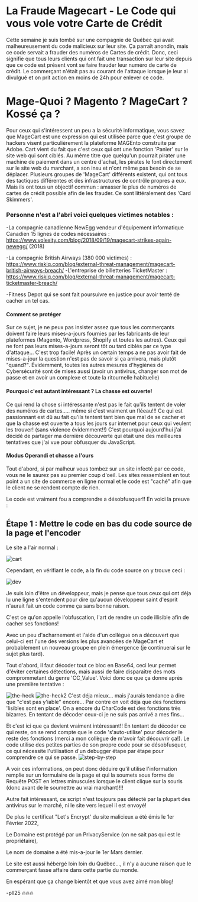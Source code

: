 # La Fraude Magecart - Le Code qui vous vole votre Carte de Crédit

Cette semaine je suis tombé sur une compagnie de Québec qui avait malheureusement du code malicieux sur leur site.
Ça parraît anondin, mais ce code servait a frauder des numéros de Cartes de crédit. Donc, ceci signifie que tous leurs clients qui ont fait une transaction sur leur site depuis que ce code est présent vont se faire frauder leur numéro de carte de crédit.
Le commerçant n'était pas au courant de l'attaque lorsque je leur ai divulgué et on prit action en moins de 24h pour enlever ce code.

# Mage-Quoi ? Magento ? MageCart ? Kossé ça ?
Pour ceux qui s'intéressent un peu a la sécurité informatique, vous savez que MageCart est une expression qui est utilisée parce que c'est groupe de hackers visent particulièrement la plateforme MAGEnto construite par Adobe. Cart vient du fait que c'est ceux qui ont une fonction 'Panier' sur le site web qui sont ciblés.
Au même titre que quelqu'un pourrait pirater une machine de paiement dans un centre d'achat, les pirates le font directement sur le site web du marchant, a son insu et n'ont même pas besoin de se déplacer.
Plusieurs groupes de 'MageCart' différents existent, qui ont tous des tactiques différentes et des infrastructures de contrôle propres a eux.
Mais ils ont tous un objectif commun : amasser le plus de numéros de cartes de crédit possible afin de les frauder. Ce sont littéralement des 'Card Skimmers'.
### Personne n'est a l'abri voici quelques victimes notables :
-La compagnie canadienne NewEgg vendeur d'équipement informatique Canadien 15 lignes de codes nécessaires : https://www.volexity.com/blog/2018/09/19/magecart-strikes-again-newegg/  (2018)

-La compagnie British Airways (380 000 victimes) : https://www.riskiq.com/blog/external-threat-management/magecart-british-airways-breach/ 
-L'entreprise de billetteries TicketMaster : https://www.riskiq.com/blog/external-threat-management/magecart-ticketmaster-breach/

-Fitness Depot qui se sont fait poursuivre en justice pour avoir tenté de cacher un tel cas.

#### Comment se protéger
Sur ce sujet, je ne peux pas insister assez que tous les commerçants doivent faire leurs mises-a-jours fournies par les fabricants de leur plateformes (Magento, Wordpress, Shopify et toutes les autres). Ceux qui ne font pas leurs mises-a-jours seront tôt ou tard ciblés par ce type d'attaque... C'est trop facile! Après un certain temps a ne pas avoir fait de mises-a-jour la question n'est pas de savoir si ça arrivera, mais plutôt "quand?". Évidemment, toutes les autres mesures d'hygiènes de Cybersécurité sont de mises aussi (avoir un antivirus, changer son mot de passe et en avoir un complexe et toute la ritournelle habituelle)

#### Pourquoi c'est autant intéressant ? La chasse est ouverte!
Ce qui rend la chose si intéressante n'est pas le fait qu'ils tentent de voler des numéros de cartes..... même si c'est vraiment un fléeau!!!
Ce qui est passionnant est dû au fait qu'ils tentent tant bien que mal de se cacher et que la chasse est ouverte a tous les jours sur internet pour ceux qui veulent les trouver!
(sans violence évidemment!!)
C'est pourquoi aujourd'hui j'ai décidé de partager ma dernière découverte qui était une des meilleures tentatives que j'ai vue pour obfusquer du JavaScript.

#### Modus Operandi et chasse a l'ours
Tout d'abord, si par malheur vous tombez sur un site infecté par ce code, vous ne le saurez pas au premier coup d'oeil.
Les sites ressemblent en tout point a un site de commerce en ligne normal et le code est "caché" afin que le client ne se rendent compte de rien.

Le code est vraiment fou a comprendre a désobfusquer!! En voici la preuve :

## Étape 1 : Mettre le code en bas du code source de la page et l'encoder
Le site a l'air normal :

![cart](https://user-images.githubusercontent.com/16509773/156863112-a26c5fe2-df03-4fc5-8b70-1d27606b70da.jpg)


Cependant, en vérifiant le code, a la fin du code source on y trouve ceci :

![dev](https://user-images.githubusercontent.com/16509773/156863217-242255bd-7cc8-400f-b3cf-c24d1eae9c01.jpg)

Je suis loin d'être un développeur, mais je pense que tous ceux qui ont déja lu une ligne s'entendent pour dire qu'aucun développeur saint d'esprit n'aurait fait un code comme ça sans bonne raison. 

C'est ce qu'on appelle l'obfuscation, l'art de rendre un code illisible afin de cacher ses fonctions!

Avec un peu d'acharnement et l'aide d'un collègue on a découvert que celui-ci est l'une des versions les plus avancées de MageCart et probablement un nouveau groupe en plein émergence (je continuerai sur le sujet plus tard).

Tout d'abord, il faut décoder tout ce bloc en Base64, ceci leur permet d'éviter certaines détections, mais aussi de faire disparaître des mots comprommetant du genre 'CC_Value'.
Voici donc ce que ça donne après une première tentative :

![the-heck](https://user-images.githubusercontent.com/16509773/156863430-16218217-35ba-4e7a-aa2d-8733ff040e9b.jpg)
![the-heck2](https://user-images.githubusercontent.com/16509773/156863435-392317a3-804f-4d4c-b256-2cbdaef0540e.jpg)
C'est déja mieux... mais j'aurais tendance a dire que "c'est pas y'iable" encore... Par contre on voit déja que des fonctions 'lisibles sont en place'.
On a encore du CharCode est des fonctions très bizarres. En tentant de décoder ceux-ci je ne suis pas arrivé a mes fins...

Et c'est ici que ça devient vraiment intéressant!! 
En tentant de décoder ce qui reste, on se rend compte que le code 's'auto-utilise' pour décoder le reste des fonctions (merci a mon collègue de m'avoir fait découvrir ça!).
Le code utilise des petites parties de son propre code pour se désobfusquer, ce qui nécessite l'utilisation d'un debugger étape par étape pour comprendre ce qui se passe.
![step-by-step](https://user-images.githubusercontent.com/16509773/156865048-3fb37b25-a33f-415f-bce5-26c6ae8bdfa4.jpg)

A voir ces informations, on peut donc déduire qu'il utilise l'information remplie sur un formulaire de la page et qui la soumets sous forme de Requête POST en lettres minuscules lorsque le client clique sur la souris (donc avant de le soumettre au vrai marchant)!!!

Autre fait intéressant, ce script n'est toujours pas détecté par la plupart des antivirus sur le marché, ni le site vers lequel il est envoyé!


De plus le certificat "Let's Encrypt' du site malicieux a été émis le 1er Février 2022,

Le Domaine est protégé par un PrivacyService (on ne sait pas qui est le propriétaire),

Le nom de domaine a été mis-a-jour le 1er Mars dernier.

Le site est aussi hébergé loin loin du Québec..., il n'y a aucune raison que le commerçant fasse affaire dans cette partie du monde.











En espérant que ça change bientôt et que vous avez aimé mon blog!


-pll25
🔥🔥🔥

